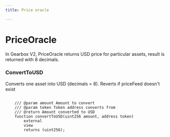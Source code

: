 ```yaml
---
title: Price oracle

---
```


# PriceOracle

In Gearbox V2, PriceOracle returns USD price for particular assets, result is returned with 8 decimals.

### ConvertToUSD
Converts one asset into USD (decimals = 8). Reverts if priceFeed doesn't exist
```solidity
 
    /// @param amount Amount to convert
    /// @param token Token address converts from
    /// @return Amount converted to USD
    function convertToUSD(uint256 amount, address token)
        external
        view
        returns (uint256);
```